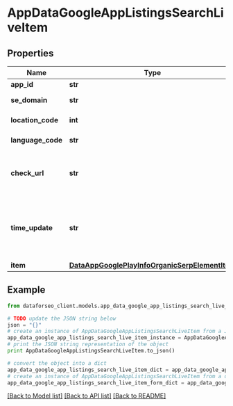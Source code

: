 # AppDataGoogleAppListingsSearchLiveItem


## Properties

Name | Type | Description | Notes
------------ | ------------- | ------------- | -------------
**app_id** | **str** | ID of the returned app | [optional] 
**se_domain** | **str** | search engine domain in a POST array | [optional] 
**location_code** | **int** | location code in a POST array | [optional] 
**language_code** | **str** | language code in a POST array | [optional] 
**check_url** | **str** | direct URL to search engine results you can use it to make sure that we provided accurate results | [optional] 
**time_update** | **str** | date and time when SERP data was last updated in the ISO 8601 format: “YYYY-MM-DDThh:mm:ss.sssssssZ” example: 2023-05-23 10:16:19 +00:00 | [optional] 
**item** | [**DataAppGooglePlayInfoOrganicSerpElementItem**](DataAppGooglePlayInfoOrganicSerpElementItem.md) |  | [optional] 

## Example

```python
from dataforseo_client.models.app_data_google_app_listings_search_live_item import AppDataGoogleAppListingsSearchLiveItem

# TODO update the JSON string below
json = "{}"
# create an instance of AppDataGoogleAppListingsSearchLiveItem from a JSON string
app_data_google_app_listings_search_live_item_instance = AppDataGoogleAppListingsSearchLiveItem.from_json(json)
# print the JSON string representation of the object
print AppDataGoogleAppListingsSearchLiveItem.to_json()

# convert the object into a dict
app_data_google_app_listings_search_live_item_dict = app_data_google_app_listings_search_live_item_instance.to_dict()
# create an instance of AppDataGoogleAppListingsSearchLiveItem from a dict
app_data_google_app_listings_search_live_item_form_dict = app_data_google_app_listings_search_live_item.from_dict(app_data_google_app_listings_search_live_item_dict)
```
[[Back to Model list]](../README.md#documentation-for-models) [[Back to API list]](../README.md#documentation-for-api-endpoints) [[Back to README]](../README.md)



